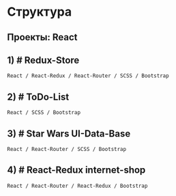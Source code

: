# Структура

## Проекты: React
## 1) # Redux-Store
`React / React-Redux / React-Router / SCSS / Bootstrap`

## 2) # ToDo-List
`React / SCSS / Bootstrap`

## 3) # Star Wars UI-Data-Base
`React / React-Router / SCSS / Bootstrap`

## 4) # React-Redux internet-shop
`React / React-Router / React-Redux / Bootstrap`

